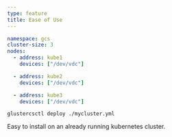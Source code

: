 ```yaml
---
type: feature
title: Ease of Use
---
```


```yaml
namespace: gcs
cluster-size: 3
nodes:
  - address: kube1
    devices: ["/dev/vdc"]

  - address: kube2
    devices: ["/dev/vdc"]

  - address: kube3
    devices: ["/dev/vdc"]
```

```
glustercsctl deploy ./mycluster.yml
```

Easy to install on an already running kubernetes cluster.
